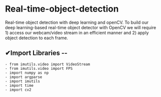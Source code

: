 # Real-time-object-detection
Real-time object detection with deep learning and openCV. To build our deep learning-based real-time object detector with OpenCV we will require 
        1) access our webcam/video stream in an efficient manner and 
        2) apply object detection to each frame.

## ✔Import Libraries --
    - from imutils.video import VideoStream
    - from imutils.video import FPS
    - import numpy as np
    - import argparse
    - import imutils
    - import time
    - import cv2
